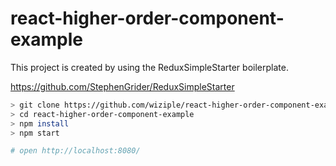# react-higher-order-component-example

This project is created by using the ReduxSimpleStarter boilerplate.

https://github.com/StephenGrider/ReduxSimpleStarter

```bash
> git clone https://github.com/wiziple/react-higher-order-component-example.git
> cd react-higher-order-component-example
> npm install
> npm start

# open http://localhost:8080/ 
```